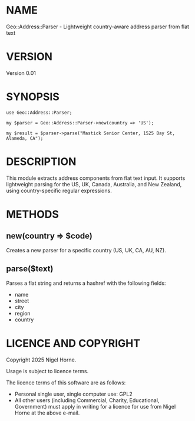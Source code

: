 # NAME

Geo::Address::Parser - Lightweight country-aware address parser from flat text

# VERSION

Version 0.01

# SYNOPSIS

    use Geo::Address::Parser;

    my $parser = Geo::Address::Parser->new(country => 'US');

    my $result = $parser->parse("Mastick Senior Center, 1525 Bay St, Alameda, CA");

# DESCRIPTION

This module extracts address components from flat text input. It supports
lightweight parsing for the US, UK, Canada, Australia, and New Zealand, using
country-specific regular expressions.

# METHODS

## new(country => $code)

Creates a new parser for a specific country (US, UK, CA, AU, NZ).

## parse($text)

Parses a flat string and returns a hashref with the following fields:

- name
- street
- city
- region
- country

# LICENCE AND COPYRIGHT

Copyright 2025 Nigel Horne.

Usage is subject to licence terms.

The licence terms of this software are as follows:

- Personal single user, single computer use: GPL2
- All other users (including Commercial, Charity, Educational, Government)
  must apply in writing for a licence for use from Nigel Horne at the
  above e-mail.
